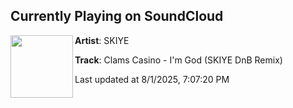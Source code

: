 ## Currently Playing on SoundCloud

[<img align="left" width="100" src="https://i1.sndcdn.com/artworks-wow4TtFWvrs6ykBP-P6oOEw-t500x500.jpg">](https://soundcloud.com/skiyemusic/clams-casino-im-god-skiye-remix?in=saxurn/sets/liquid/)

**Artist**: SKIYE 

**Track**: Clams Casino - I'm God (SKIYE DnB Remix)

Last updated at 8/1/2025, 7:07:20 PM
